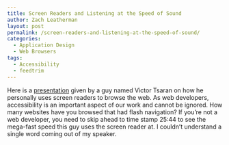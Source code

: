 ```yaml
---
title: Screen Readers and Listening at the Speed of Sound
author: Zach Leatherman
layout: post
permalink: /screen-readers-and-listening-at-the-speed-of-sound/
categories:
  - Application Design
  - Web Browsers
tags:
  - Accessibility
  - feedtrim
---
```


Here is a [presentation][1] given by a guy named Victor Tsaran on how he personally uses screen readers to browse the web. As web developers, accessibility is an important aspect of our work and cannot be ignored. How many websites have you browsed that had flash navigation? If you’re not a web developer, you need to skip ahead to time stamp 25:44 to see the mega-fast speed this guy uses the screen reader at. I couldn’t understand a single word coming out of my speaker.

 [1]: http://yuiblog.com/blog/2007/05/14/video-intro-to-screenreaders/
